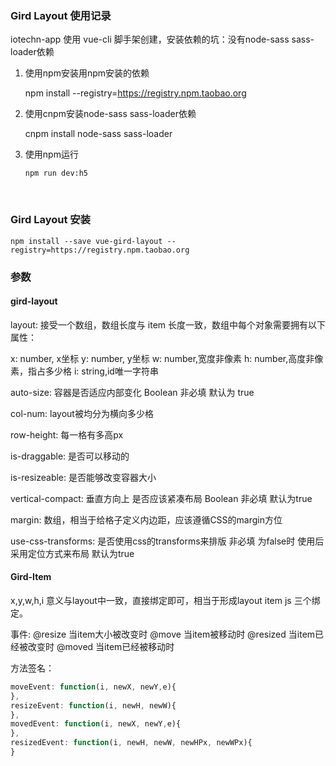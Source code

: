 ### Gird Layout 使用记录

iotechn-app 使用 vue-cli 脚手架创建，安装依赖的坑：没有node-sass sass-loader依赖

1. 使用npm安装用npm安装的依赖


	npm install --registry=https://registry.npm.taobao.org


2. 使用cnpm安装node-sass sass-loader依赖


	cnpm install node-sass sass-loader


3. 使用npm运行


	`npm run dev:h5`


​	
### Gird Layout 安装

	npm install --save vue-gird-layout --registry=https://registry.npm.taobao.org

### 参数

#### gird-layout

layout: 接受一个数组，数组长度与 item 长度一致，数组中每个对象需要拥有以下属性：

x: number, x坐标
y: number, y坐标
w: number,宽度非像素
h: number,高度非像素，指占多少格
i: string,id唯一字符串

auto-size: 容器是否适应内部变化 Boolean  非必填 默认为 true

col-num: layout被均分为横向多少格

row-height: 每一格有多高px

is-draggable: 是否可以移动的

is-resizeable: 是否能够改变容器大小

vertical-compact: 垂直方向上 是否应该紧凑布局 Boolean 非必填 默认为true

margin: 数组，相当于给格子定义内边距，应该遵循CSS的margin方位

use-css-transforms: 是否使用css的transforms来排版 非必填 为false时 使用后采用定位方式来布局 默认为true

#### Gird-Item
x,y,w,h,i 意义与layout中一致，直接绑定即可，相当于形成layout item js 三个绑定。

事件:
@resize 当item大小被改变时
@move 当item被移动时
@resized 当item已经被改变时
@moved 当item已经被移动时

方法签名：

```js
moveEvent: function(i, newX, newY,e){ 
},
resizeEvent: function(i, newH, newW){
},
movedEvent: function(i, newX, newY,e){
},
resizedEvent: function(i, newH, newW, newHPx, newWPx){
}
```
